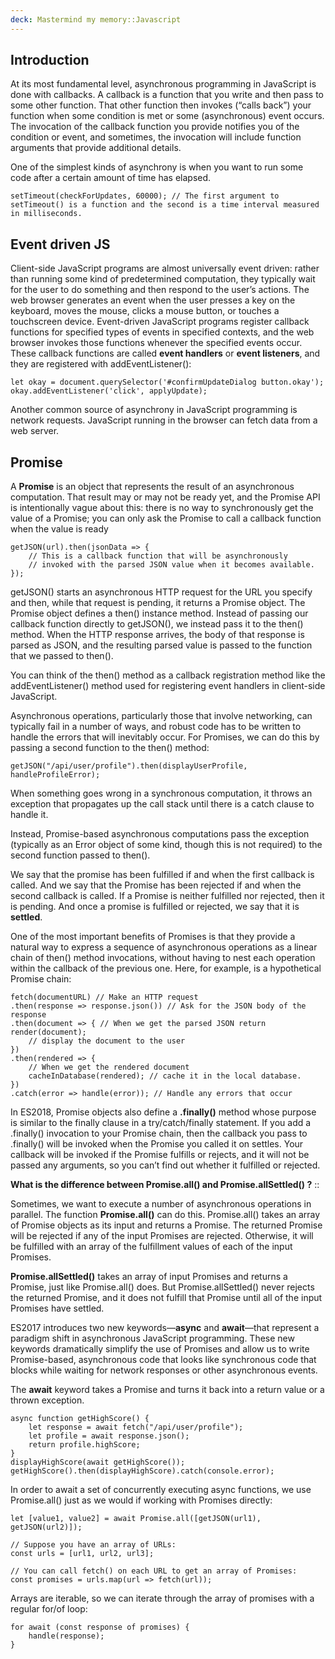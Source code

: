 ```yaml
---
deck: Mastermind my memory::Javascript
---
```


## Introduction

At its most fundamental level, asynchronous programming in JavaScript is done with callbacks. A callback is a function that you write and then pass to some other function. That other function then invokes (“calls back”) your function when some condition is met or some (asynchronous) event occurs. The invocation of the callback function you provide notifies you of the condition or event, and sometimes, the invocation will include function arguments that provide additional details.

One of the simplest kinds of asynchrony is when you want to run some code after a certain amount of time has elapsed.

```
setTimeout(checkForUpdates, 60000); // The first argument to setTimeout() is a function and the second is a time interval measured in milliseconds.
```

## Event driven JS 

Client-side JavaScript programs are almost universally event driven: rather than running some kind of predetermined computation, they typically wait for the user to do something and then respond to the user’s actions. The web browser generates an event when the user presses a key on the keyboard, moves the mouse, clicks a mouse button, or touches a touchscreen device. Event-driven JavaScript programs register callback functions for specified types of events in specified contexts, and the web browser invokes those functions whenever the specified events occur. These callback functions are called **event handlers** or **event listeners**, and they are registered with addEventListener(): 

```
let okay = document.querySelector('#confirmUpdateDialog button.okay');
okay.addEventListener('click', applyUpdate); 
```

Another common source of asynchrony in JavaScript programming is network requests. JavaScript running in the browser can fetch data from a web server.

## Promise 

A **Promise** is an object that represents the result of an asynchronous computation. That result may or may not be ready yet, and the Promise API is intentionally vague about this: there is no way to synchronously get the value of a Promise; you can only ask the Promise to call a callback function when the value is ready 

```
getJSON(url).then(jsonData => { 
	// This is a callback function that will be asynchronously 
	// invoked with the parsed JSON value when it becomes available. 
});
```

getJSON() starts an asynchronous HTTP request for the URL you specify and then, while that request is pending, it returns a Promise object. The Promise object defines a then() instance method. Instead of passing our callback function directly to getJSON(), we instead pass it to the then() method. When the HTTP response arrives, the body of that response is parsed as JSON, and the resulting parsed value is passed to the function that we passed to then().

You can think of the then() method as a callback registration method like the addEventListener() method used for registering event handlers in client-side JavaScript. 

Asynchronous operations, particularly those that involve networking, can typically fail in a number of ways, and robust code has to be written to handle the errors that will inevitably occur. For Promises, we can do this by passing a second function to the then() method: 

```
getJSON("/api/user/profile").then(displayUserProfile, handleProfileError);
```

When something goes wrong in a synchronous computation, it throws an exception that propagates up the call stack until there is a catch clause to handle it.

Instead, Promise-based asynchronous computations pass the exception (typically as an Error object of some kind, though this is not required) to the second function passed to then(). 

We say that the promise has been fulfilled if and when the first callback is called. And we say that the Promise has been rejected if and when the second callback is called. If a Promise is neither fulfilled nor rejected, then it is pending. And once a promise is fulfilled or rejected, we say that it is **settled**.

One of the most important benefits of Promises is that they provide a natural way to express a sequence of asynchronous operations as a linear chain of then() method invocations, without having to nest each operation within the callback of the previous one. Here, for example, is a hypothetical Promise chain: 

```
fetch(documentURL) // Make an HTTP request 
.then(response => response.json()) // Ask for the JSON body of the response 
.then(document => { // When we get the parsed JSON return render(document); 
	// display the document to the user 
}) 
.then(rendered => { 
	// When we get the rendered document 
	cacheInDatabase(rendered); // cache it in the local database. 
}) 
.catch(error => handle(error)); // Handle any errors that occur 
```

In ES2018, Promise objects also define a **.finally()** method whose purpose is similar to the finally clause in a try/catch/finally statement. If you add a .finally() invocation to your Promise chain, then the callback you pass to .finally() will be invoked when the Promise you called it on settles. Your callback will be invoked if the Promise fulfills or rejects, and it will not be passed any arguments, so you can’t find out whether it fulfilled or rejected.

<!-- basicblock-start oid="Obs7h2bDSNuJrpEVqUbdWDX6"-->
**What is the difference between Promise.all() and Promise.allSettled() ?** ::

Sometimes, we want to execute a number of asynchronous operations in parallel. The function **Promise.all()** can do this. Promise.all() takes an array of Promise objects as its input and returns a Promise. The returned Promise will be rejected if any of the input Promises are rejected. Otherwise, it will be fulfilled with an array of the fulfillment values of each of the input Promises.

**Promise.allSettled()** takes an array of input Promises and returns a Promise, just like Promise.all() does. But Promise.allSettled() never rejects the returned Promise, and it does not fulfill that Promise until all of the input Promises have settled. 
<!-- basicblock-end -->

ES2017 introduces two new keywords—**async** and **await**—that represent a paradigm shift in asynchronous JavaScript programming. These new keywords dramatically simplify the use of Promises and allow us to write Promise-based, asynchronous code that looks like synchronous code that blocks while waiting for network responses or other asynchronous events. 

The **await** keyword takes a Promise and turns it back into a return value or a thrown exception.

```
async function getHighScore() { 
	let response = await fetch("/api/user/profile"); 
	let profile = await response.json(); 
	return profile.highScore; 
}
displayHighScore(await getHighScore()); 
getHighScore().then(displayHighScore).catch(console.error); 
```

In order to await a set of concurrently executing async functions, we use Promise.all() just as we would if working with Promises directly: 

```
let [value1, value2] = await Promise.all([getJSON(url1), getJSON(url2)]);

// Suppose you have an array of URLs: 
const urls = [url1, url2, url3]; 

// You can call fetch() on each URL to get an array of Promises:
const promises = urls.map(url => fetch(url)); 
```

Arrays are iterable, so we can iterate through the array of promises with a regular for/of loop: 

```
for await (const response of promises) {
	handle(response); 
}
```
